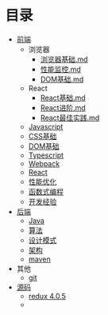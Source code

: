 # 目录

+ [前端](前端/FE.md)
  + 浏览器
    +  [浏览器基础.md](前端/浏览器/浏览器基础.md) 
    +  [性能监控.md](前端/浏览器/性能监控.md) 
    +  [DOM基础.md](前端/浏览器/DOM基础.md) 
  + React
    +  [React基础.md](前端/React/React基础.md) 
    +  [React进阶.md](前端/React/React进阶.md) 
    +  [React最佳实践.md](前端/React/React最佳实践.md) 
  + [Javascript](前端/javascript.md)
  + [CSS基础](前端/CSS基础.md)
  + [DOM基础](前端/DOM基础.md)
  + [Typescript](前端/typescript.md)
  + [Webpack](前端/webpack.md)
  + [React](前端/react.md)
  + [性能优化](前端/性能优化.md) 
  + [函数式编程](前端/函数式编程.md)
  + [开发经验](前端/开发经验.md)
+ [后端](后端/BE.md)
  - [Java](后端/Java.md)
  - [算法](后端/算法.md)
  - [设计模式](后端/设计模式.md)
  - [架构](后端/架构.md)
  - [maven](后端/maven.md)
+ 其他
  - [git](其他/git.md)
+ [源码](源码解析/summary.md)
  - [redux 4.0.5](源码解析/redux-4.0.5.md)
  - 